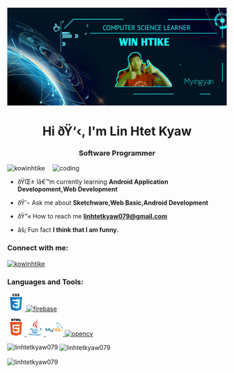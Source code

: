 ![logo](https://github.com/kowinhtike/kowinhtike/raw/main/banner.jpg)
<h1 align="center">Hi ðŸ‘‹, I'm Lin Htet Kyaw</h1>
<h3 align="center">Software Programmer </h3>

<img align="right" alt="coding" width="400" src="https://media.tenor.com/YNqsJbmb_yMAAAAd/coding.gif">

<p align="left"> <img src="https://komarev.com/ghpvc/?username=kowinhtike&label=Profile%20views&color=0e75b6&style=flat" alt="kowinhtike" /> </p>

- ðŸŒ± Iâ€™m currently learning **Android Application Developoment,Web Development**

- ðŸ’¬ Ask me about **Sketchware,Web Basic,Android Development**

- ðŸ“« How to reach me **linhtetkyaw079@gmail.com**

- âš¡ Fun fact **I think that I am funny.**

<h3 align="left">Connect with me:</h3>
<p align="left">
<a href="https://m.me/LinuxLXGG" target="blank"><img align="center" src="https://raw.githubusercontent.com/rahuldkjain/github-profile-readme-generator/master/src/images/icons/Social/facebook.svg" alt="kowinhtike" height="30" width="40" /></a>
</p>

<h3 align="left">Languages and Tools:</h3>
<p align="left"> 
   <a href="https://www.w3schools.com/css/" target="_blank" rel="noreferrer"> <img src="https://raw.githubusercontent.com/devicons/devicon/master/icons/css3/css3-original-wordmark.svg" alt="css3" width="40" height="40"/> </a>
  <a href="https://firebase.google.com/" target="_blank" rel="noreferrer"> <img src="https://www.vectorlogo.zone/logos/firebase/firebase-icon.svg" alt="firebase" width="40" height="40"/> </a>
  
  <a href="https://www.w3.org/html/" target="_blank" rel="noreferrer"> <img src="https://raw.githubusercontent.com/devicons/devicon/master/icons/html5/html5-original-wordmark.svg" alt="html5" width="40" height="40"/> </a> 
  <a href="https://www.java.com" target="_blank" rel="noreferrer"> <img src="https://raw.githubusercontent.com/devicons/devicon/master/icons/java/java-original.svg" alt="java" width="40" height="40"/> </a> 
   <a href="https://www.mysql.com/" target="_blank" rel="noreferrer"> <img src="https://raw.githubusercontent.com/devicons/devicon/master/icons/mysql/mysql-original-wordmark.svg" alt="mysql" width="40" height="40"/> </a>
   <a href="https://opencv.org/" target="_blank" rel="noreferrer"> <img src="https://www.vectorlogo.zone/logos/opencv/opencv-icon.svg" alt="opencv" width="40" height="40"/> </a> 

<p><img align="left" src="https://github-readme-stats.vercel.app/api/top-langs?username=linhtetkyaw079&show_icons=true&locale=en&layout=compact" alt="linhtetkyaw079" /></p>

<p>&nbsp;<img align="center" src="https://github-readme-stats.vercel.app/api?username=linhtetkyaw079&show_icons=true&locale=en" alt="linhtetkyaw079" /></p>

<p><img align="center" src="https://github-readme-streak-stats.herokuapp.com/?user=linhtetkyaw079&" alt="linhtetkyaw079" /></p>
